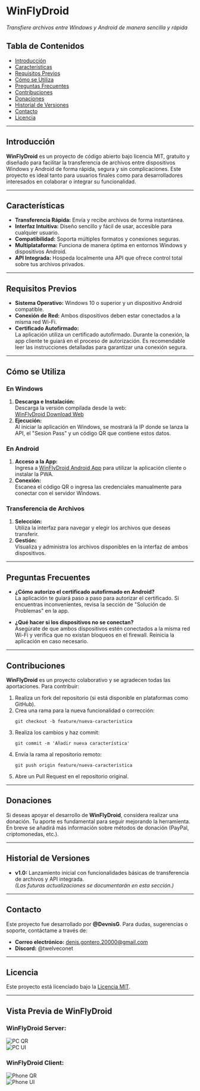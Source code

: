 # WinFlyDroid  
*Transfiere archivos entre Windows y Android de manera sencilla y rápida*

## Tabla de Contenidos
- [Introducción](#introducción)
- [Características](#características)
- [Requisitos Previos](#requisitos-previos)
- [Cómo se Utiliza](#cómo-se-utiliza)
- [Preguntas Frecuentes](#preguntas-frecuentes)
- [Contribuciones](#contribuciones)
- [Donaciones](#donaciones)
- [Historial de Versiones](#historial-de-versiones)
- [Contacto](#contacto)
- [Licencia](#licencia)

---

## Introducción
**WinFlyDroid** es un proyecto de código abierto bajo licencia MIT, gratuito y diseñado para facilitar la transferencia de archivos entre dispositivos Windows y Android de forma rápida, segura y sin complicaciones. Este proyecto es ideal tanto para usuarios finales como para desarrolladores interesados en colaborar o integrar su funcionalidad.

---

## Características
- **Transferencia Rápida:** Envía y recibe archivos de forma instantánea.
- **Interfaz Intuitiva:** Diseño sencillo y fácil de usar, accesible para cualquier usuario.
- **Compatibilidad:** Soporta múltiples formatos y conexiones seguras.
- **Multiplataforma:** Funciona de manera óptima en entornos Windows y dispositivos Android.
- **API Integrada:** Hospeda localmente una API que ofrece control total sobre tus archivos privados.

---

## Requisitos Previos
- **Sistema Operativo:** Windows 10 o superior y un dispositivo Android compatible.
- **Conexión de Red:** Ambos dispositivos deben estar conectados a la misma red Wi-Fi.
- **Certificado Autofirmado:**  
  La aplicación utiliza un certificado autofirmado. Durante la conexión, la app cliente te guiará en el proceso de autorización. Es recomendable leer las instrucciones detalladas para garantizar una conexión segura.

---

## Cómo se Utiliza

### En Windows
1. **Descarga e Instalación:**  
   Descarga la versión compilada desde la web:  
   [WinFlyDroid Download Web](https://download-wfd.netlify.app)
2. **Ejecución:**  
   Al iniciar la aplicación en Windows, se mostrará la IP donde se lanza la API, el "Sesion Pass" y un código QR que contiene estos datos.

### En Android
1. **Acceso a la App:**  
   Ingresa a [WinFlyDroid Android App](https://winflydroid.netlify.app) para utilizar la aplicación cliente o instalar la PWA.
2. **Conexión:**  
   Escanea el código QR o ingresa las credenciales manualmente para conectar con el servidor Windows.

### Transferencia de Archivos
1. **Selección:**  
   Utiliza la interfaz para navegar y elegir los archivos que deseas transferir.
2. **Gestión:**  
   Visualiza y administra los archivos disponibles en la interfaz de ambos dispositivos.

---

## Preguntas Frecuentes
- **¿Cómo autorizo el certificado autofirmado en Android?**  
  La aplicación te guiará paso a paso para autorizar el certificado. Si encuentras inconvenientes, revisa la sección de "Solución de Problemas" en la app.
  
- **¿Qué hacer si los dispositivos no se conectan?**  
  Asegúrate de que ambos dispositivos estén conectados a la misma red Wi-Fi y verifica que no existan bloqueos en el firewall. Reinicia la aplicación en caso necesario.

---

## Contribuciones
**WinFlyDroid** es un proyecto colaborativo y se agradecen todas las aportaciones. Para contribuir:
1. Realiza un fork del repositorio (si está disponible en plataformas como GitHub).
2. Crea una rama para la nueva funcionalidad o corrección:
   ```
   git checkout -b feature/nueva-caracteristica
   ```
3. Realiza los cambios y haz commit:
   ```
   git commit -m 'Añadir nueva característica'
   ```
4. Envía la rama al repositorio remoto:
   ```
   git push origin feature/nueva-caracteristica
   ```
5. Abre un Pull Request en el repositorio original.

---

## Donaciones
Si deseas apoyar el desarrollo de **WinFlyDroid**, considera realizar una donación. Tu aporte es fundamental para seguir mejorando la herramienta. En breve se añadirá más información sobre métodos de donación (PayPal, criptomonedas, etc.).

---

## Historial de Versiones
- **v1.0:** Lanzamiento inicial con funcionalidades básicas de transferencia de archivos y API integrada.  
*(Las futuras actualizaciones se documentarán en esta sección.)*

---

## Contacto
Este proyecto fue desarrollado por **@DevnisG**. Para dudas, sugerencias o soporte, contáctame a través de:
- **Correo electrónico:** denis.gontero.20000@gmail.com
- **Discord:** @twelveconet

---

## Licencia
Este proyecto está licenciado bajo la [Licencia MIT](https://opensource.org/licenses/MIT).

---

## Vista Previa de WinFlyDroid

### WinFlyDroid Server:
![PC QR](data/_readme/imgs/wfd_pc_qr.png)  
![PC UI](data/_readme/imgs/wfd_pc.png)

### WinFlyDroid Client:
![Phone QR](data/_readme/imgs/wfd_phone-qr.jpg)  
![Phone UI](data/_readme/imgs/wfd_phone.jpg)
